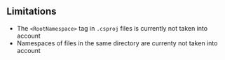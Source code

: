 ## Limitations

- The `<RootNamespace>` tag in `.csproj` files is currently not taken into account
- Namespaces of files in the same directory are currenty not taken into account
